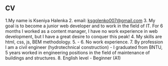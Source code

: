 ## CV

1.My name is Kseniya Halenka
2. email: ksgolenko007@gmail.com
3. My goal is to become a junior web developer and to work in the field of IT. For 6 months I worked as a content manager, I have no work experience in web development, but I have a great desire to conquer this peak!
4. My skills are html, css, js, BEM methodology. 
5. - 
6. No work experience.
7. By profession I am a civil engineer (hydrotechnical construction) - I graduated from BNTU, 5 years worked in engineering positions in the field of maintenance of buildings and structures.
8. English level - Beginner (A1)